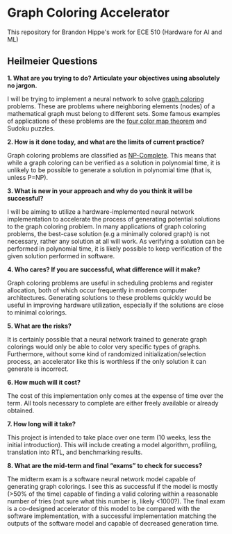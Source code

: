 # Graph Coloring Accelerator

This repository for Brandon Hippe's work for ECE 510 (Hardware for AI and ML)

## Heilmeier Questions
**1. What are you trying to do? Articulate your objectives using absolutely no jargon.**

I will be trying to implement a neural network to solve [graph coloring](https://en.wikipedia.org/wiki/Graph_coloring) problems. These are problems where neighboring elements (nodes) of a mathematical graph must belong to different sets. Some famous examples of applications of these problems are the [four color map theorem](https://en.wikipedia.org/wiki/Four_color_theorem) and Sudoku puzzles.

**2. How is it done today, and what are the limits of current practice?**

Graph coloring problems are classified as [NP-Complete](https://en.wikipedia.org/wiki/P_versus_NP_problem#NP-completeness). This means that while a graph coloring can be verified as a solution in polynomial time, it is unlikely to be possible to generate a solution in polynomial time (that is, unless P=NP).

**3. What is new in your approach and why do you think it will be successful?**

I will be aiming to utilize a hardware-implemented neural network implementation to accelerate the process of generating potential solutions to the graph coloring problem. In many applications of graph coloring problems, the best-case solution (e.g a minimally colored graph) is not necessary, rather any solution at all will work. As verifying a solution can be performed in polynomial time, it is likely possible to keep verification of the given solution performed in software.

**4. Who cares? If you are successful, what difference will it make?**

Graph coloring problems are useful in scheduling problems and register allocation, both of which occur frequently in modern computer architectures. Generating solutions to these problems quickly would be useful in improving hardware utilization, especially if the solutions are close to minimal colorings.

**5. What are the risks?**

It is certainly possible that a neural network trained to generate graph colorings would only be able to color very specific types of graphs. Furthermore, without some kind of randomized initialization/selection process, an accelerator like this is worthless if the only solution it can generate is incorrect.

**6. How much will it cost?**

The cost of this implementation only comes at the expense of time over the term. All tools necessary to complete are either freely available or already obtained.

**7. How long will it take?**

This project is intended to take place over one term (10 weeks, less the initial introduction). This will include creating a model algorithm, profiling, translation into RTL, and benchmarking results.

**8. What are the mid-term and final “exams” to check for success?**

The midterm exam is a software neural network model capable of generating graph colorings. I see this as successful if the model is mostly (>50% of the time) capable of finding a valid coloring within a reasonable number of tries (not sure what this number is, likely <1000?). The final exam is a co-designed accelerator of this model to be compared with the software implementation, with a successful implementation matching the outputs of the software model and capable of decreased generation time.
